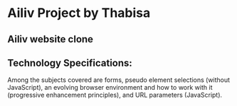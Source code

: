 ﻿# Ailiv Project by Thabisa
## Ailiv website clone

## Technology Specifications: 
Among the subjects covered are forms, pseudo element selections (without JavaScript), an evolving browser environment and how to work with it (progressive enhancement principles), and URL parameters (JavaScript).
